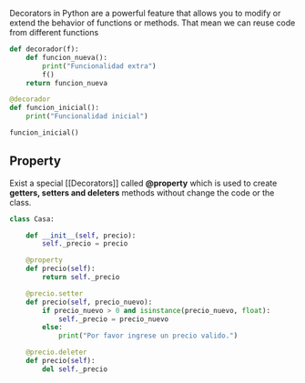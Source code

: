 Decorators in Python are a powerful feature that allows you to modify or extend the behavior of functions or methods. That mean we can reuse code from different functions

```python
def decorador(f):
    def funcion_nueva():
        print("Funcionalidad extra")
        f()
    return funcion_nueva

@decorador
def funcion_inicial():
    print("Funcionalidad inicial")

funcion_inicial()
```

## Property
Exist a special [[Decorators]] called **@property** which is used to create **getters, setters and deleters** methods without change the code or the class.

```python
class Casa:

	def __init__(self, precio):
		self._precio = precio

	@property
	def precio(self):
		return self._precio

	@precio.setter
	def precio(self, precio_nuevo):
		if precio_nuevo > 0 and isinstance(precio_nuevo, float):
			self._precio = precio_nuevo
		else:
			print("Por favor ingrese un precio valido.")

	@precio.deleter
	def precio(self):
		del self._precio
```

